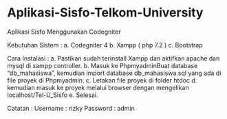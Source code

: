 # Aplikasi-Sisfo-Telkom-University
Aplikasi Sisfo Menggunakan Codegniter

Kebutuhan Sistem :
a.	Codegniter 4
b.	Xampp ( php 7.2 )
c.	Bootstrap

Cara Instalasi :
a.	Pastikan sudah terinstall Xampp dan aktifkan apache dan mysql di xampp controller.
b.	Masuk ke PhpmyadminBuat database “db_mahasiswa”, kemudian import database db_mahasiswa.sql yang ada di file proyek di Phpmyadmin.
c.	Letakan file proyek di folder htdoc
d.	kemudian masuk ke proyek melalui browser dengan mengelikan localhost/Tel-U_Sisfo
e.	Selesai.

Catatan : Username : rizky
          Password : admin

